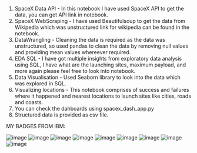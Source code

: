 1. SpaceX Data API - In this notebook I have used SpaceX API to get the data, you can get API link in notebook.
2. SpaceX WebScraping - I have used Beautifulsoup to get the data from Wikipedia which was unstructured link for wikipedia can be found in the notebook.
3. DataWrangling - Cleaning the data is required as the data was unstructured, so used pandas to clean the data by removing null values and providing mean values whereever required.
4. EDA SQL - I have got multiple insights from exploratory data analysis using SQL, I have what are the launching sites, maximum payload, and more again please feel free to look into notebook.
5. Data Visualisation - Used Seaborn library to look into the data which was explored in SQL.
6. Visualizing locations - This notebook comprises of success and failures where it happened and nearest locations to launch sites like cities, roads and coasts.
7. You can check the dahboards using spacex_dash_app.py
8. Structured data is provided as csv file.

MY BADGES FROM IBM:


<div data-iframe-width="150" data-iframe-height="270" data-share-badge-id="0aac694d-df79-4ce0-bdb4-01906ca5a9ca" data-share-badge-host="https://www.credly.com"></div><script type="text/javascript" async src="//cdn.credly.com/assets/utilities/embed.js"></script>



![image](https://user-images.githubusercontent.com/50511545/230432830-be6f4948-28c5-431a-908f-306333519279.png)
![image](https://user-images.githubusercontent.com/50511545/230432954-7e561302-6418-40e1-b0eb-b403182a5e5a.png)
![image](https://user-images.githubusercontent.com/50511545/230433032-1c39d330-8de9-4013-b430-1c6c64d0062c.png)
![image](https://user-images.githubusercontent.com/50511545/230433419-ace3901a-4b28-44fb-aed3-66ef4c67ff2b.png)
![image](https://user-images.githubusercontent.com/50511545/230433525-bba4ea5d-b549-495b-9ed1-482ee2fbc9b0.png)
![image](https://user-images.githubusercontent.com/50511545/230433642-3b4e2f79-ae96-4d03-8f8e-915753bee993.png)
![image](https://user-images.githubusercontent.com/50511545/230433843-8d800d6b-d743-4616-a8e7-9df6267170d2.png)
![image](https://user-images.githubusercontent.com/50511545/230433926-b8a5784c-67f1-468d-901b-663adadd1f8d.png)
![image](https://user-images.githubusercontent.com/50511545/230434004-e0d3a25b-5f9f-4088-ac61-bd1a4802f5ba.png)





